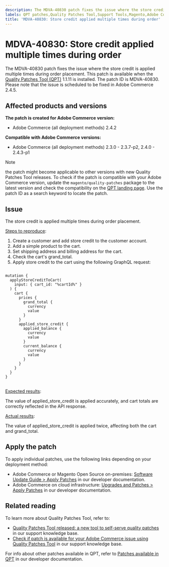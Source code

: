 ```yaml
---
description: The MDVA-40830 patch fixes the issue where the store credit is applied multiple times during order placement. This patch is available when the [Quality Patches Tool (QPT)](https://support.magento.com/hc/en-us/articles/360047139492) 1.1.11 is installed. The patch ID is MDVA-40830. Please note that the issue is scheduled to be fixed in Adobe Commerce 2.4.5.
labels: QPT patches,Quality Patches Tool,Support Tools,Magento,Adobe Commerce,cloud infrastructure,on-premises,QPT 1.1.11,store credit,order,2.3.0,2.3.1,2.3.2,2.3.2-p2,2.3.3,2.3.3-p1,2.3.4,2.3.4-p2,2.3.5,2.3.5-p1,2.3.5-p2,2.3.6,2.3.6-p1,2.3.7,2.3.7-p1,2.3.7-p2,2.4.0,2.4.0-p1,2.4.1,2.4.1-p1,2.4.2,2.4.2-p1,2.4.2-p2,2.4.3,2.4.3-p1
title: 'MDVA-40830: Store credit applied multiple times during order'
---
```


# MDVA-40830: Store credit applied multiple times during order

The MDVA-40830 patch fixes the issue where the store credit is applied multiple times during order placement. This patch is available when the [Quality Patches Tool (QPT)](https://support.magento.com/hc/en-us/articles/360047139492) 1.1.11 is installed. The patch ID is MDVA-40830. Please note that the issue is scheduled to be fixed in Adobe Commerce 2.4.5.

## Affected products and versions

**The patch is created for Adobe Commerce version:**

* Adobe Commerce (all deployment methods) 2.4.2

**Compatible with Adobe Commerce versions:**

* Adobe Commerce (all deployment methods) 2.3.0 - 2.3.7-p2, 2.4.0 - 2.4.3-p1

>[!NOTE]
>
>the patch might become applicable to other versions with new Quality Patches Tool releases. To check if the patch is compatible with your Adobe Commerce version, update the `magento/quality-patches` package to the latest version and check the compatibility on the [QPT landing page](https://devdocs.magento.com/quality-patches/tool.html#patch-grid). Use the patch ID as a search keyword to locate the patch.

## Issue

The store credit is applied multiple times during order placement.

<u>Steps to reproduce</u>:

1. Create a customer and add store credit to the customer account.
1. Add a simple product to the cart.
1. Set shipping address and billing address for the cart.
1. Check the cart's grand_total.
1. Apply store credit to the cart using the following GraphQL request:

<pre>
<code class="language-graphql">
mutation {
  applyStoreCreditToCart(
    input: { cart_id: "%cartId%" }
  ) {
    cart {
      prices {
        grand_total {
          currency
          value
        }
      }
      applied_store_credit {
        applied_balance {
          currency
          value
        }
        current_balance {
          currency
          value
        }
      }
    }
  }
}
</code>
</pre>

<u>Expected results</u>:

The value of applied_store_credit is applied accurately, and cart totals are correctly reflected in the API response.

<u>Actual results</u>:

The value of applied_store_credit is applied twice, affecting both the cart and grand_total.

## Apply the patch

To apply individual patches, use the following links depending on your deployment method:

* Adobe Commerce or Magento Open Source on-premises: [Software Update Guide > Apply Patches](https://devdocs.magento.com/guides/v2.4/comp-mgr/patching/mqp.html) in our developer documentation.
* Adobe Commerce on cloud infrastructure: [Upgrades and Patches > Apply Patches](https://devdocs.magento.com/cloud/project/project-patch.html) in our developer documentation.

## Related reading

To learn more about Quality Patches Tool, refer to:

* [Quality Patches Tool released: a new tool to self-serve quality patches](https://support.magento.com/hc/en-us/articles/360047139492) in our support knowledge base.
* [Check if patch is available for your Adobe Commerce issue using Quality Patches Tool](https://support.magento.com/hc/en-us/articles/360047125252) in our support knowledge base.

For info about other patches available in QPT, refer to [Patches available in QPT](https://devdocs.magento.com/quality-patches/tool.html#patch-grid) in our developer documentation.